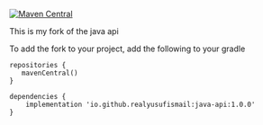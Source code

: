 [![Maven Central](https://maven-badges.herokuapp.com/maven-central/io.github.realyusufismail/java-api-fork/badge.svg)](https://maven-badges.herokuapp.com/maven-central/io.github.realyusufismail/java-api-fork)

This is my fork of the java api

To add the fork to your project, add the following to your gradle

    repositories {
       mavenCentral()
    }

    dependencies {
        implementation 'io.github.realyusufismail:java-api:1.0.0'
    }

